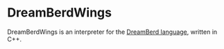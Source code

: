 # DreamBerdWings
DreamBerdWings is an interpreter for the [DreamBerd language](https://github.com/TodePond/DreamBerd), written in C++.
